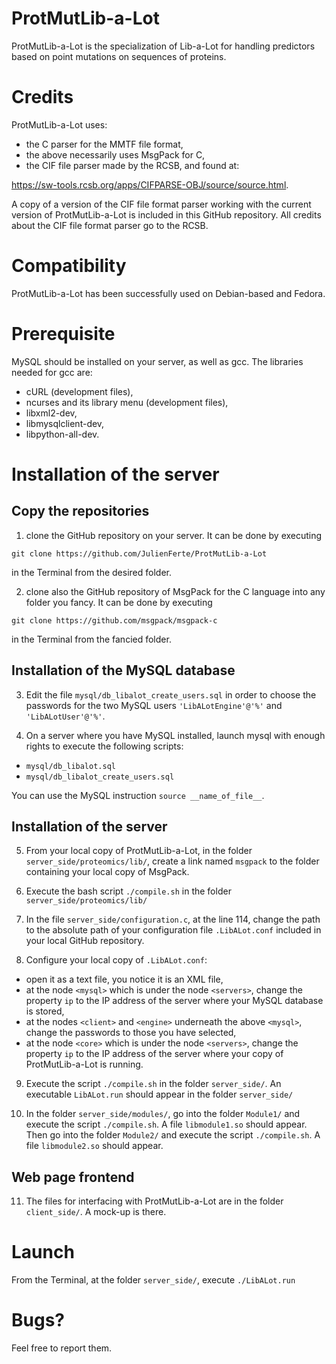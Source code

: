 # ProtMutLib-a-Lot
ProtMutLib-a-Lot is the specialization of Lib-a-Lot for handling predictors based on point mutations on sequences of proteins.

# Credits

ProtMutLib-a-Lot uses:

- the C parser for the MMTF file format,
- the above necessarily uses MsgPack for C,
- the CIF file parser made by the RCSB, and found at:

https://sw-tools.rcsb.org/apps/CIFPARSE-OBJ/source/source.html.

A copy of a version of the CIF file format parser working with the current version of ProtMutLib-a-Lot is included in this GitHub repository. All credits about the CIF file format parser go to the RCSB.

# Compatibility

ProtMutLib-a-Lot has been successfully used on Debian-based and Fedora.

# Prerequisite

MySQL should be installed on your server, as well as gcc.
The libraries needed for gcc are:
- cURL (development files),
- ncurses and its library menu (development files),
- libxml2-dev,
- libmysqlclient-dev,
- libpython-all-dev.

# Installation of the server

## Copy the repositories

1) clone the GitHub repository on your server. It can be done by executing

`git clone https://github.com/JulienFerte/ProtMutLib-a-Lot`

in the Terminal from the desired folder.

2) clone also the GitHub repository of MsgPack for the C language into any folder you fancy. It can be done by executing

`git clone https://github.com/msgpack/msgpack-c`

in the Terminal from the fancied folder.

## Installation of the MySQL database

3) Edit the file `mysql/db_libalot_create_users.sql` in order to choose the passwords for the two MySQL users `'LibALotEngine'@'%'` and `'LibALotUser'@'%'`.

4) On a server where you have MySQL installed, launch mysql with enough rights to execute the following scripts:
- `mysql/db_libalot.sql`
- `mysql/db_libalot_create_users.sql`

You can use the MySQL instruction `source __name_of_file__`.

## Installation of the server

5) From your local copy of ProtMutLib-a-Lot, in the folder `server_side/proteomics/lib/`, create a link named `msgpack` to the folder containing your local copy of MsgPack.

6) Execute the bash script `./compile.sh` in the folder `server_side/proteomics/lib/`

7) In the file `server_side/configuration.c`, at the line 114, change the path to the absolute path of your configuration file `.LibALot.conf` included in your local GitHub repository.

8) Configure your local copy of `.LibALot.conf`:

- open it as a text file, you notice it is an XML file,
- at the node `<mysql>` which is under the node `<servers>`, change the property `ip` to the IP address of the server where your MySQL database is stored,
- at the nodes `<client>` and `<engine>` underneath the above `<mysql>`, change the passwords to those you have selected,
- at the node `<core>` which is under the node `<servers>`, change the property `ip` to the IP address of the server where your copy of ProtMutLib-a-Lot is running.

9) Execute the script `./compile.sh` in the folder `server_side/`. An executable `LibALot.run` should appear in the folder `server_side/`

10) In the folder `server_side/modules/`, go into the folder `Module1/` and execute the script `./compile.sh`. A file `libmodule1.so` should appear.
Then go into the folder `Module2/` and execute the script `./compile.sh`. A file `libmodule2.so` should appear.

## Web page frontend

11) The files for interfacing with ProtMutLib-a-Lot are in the folder `client_side/`. A mock-up is there.

# Launch

From the Terminal, at the folder `server_side/`, execute `./LibALot.run`

# Bugs?

Feel free to report them.
